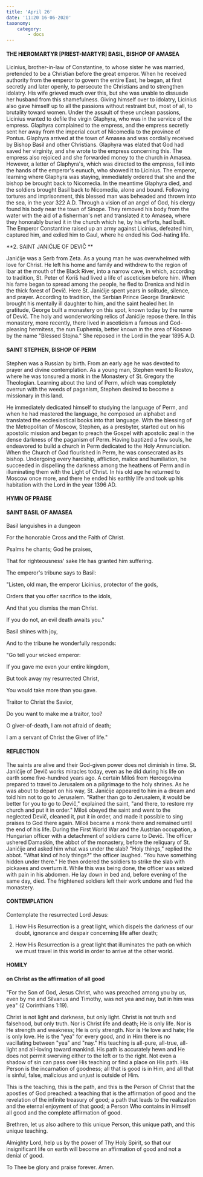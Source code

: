 ```yaml
---
title: 'April 26'
date: '11:20 16-06-2020'
taxonomy:
    category:
        - docs
---
```


#### THE HIEROMARTYR [PRIEST-MARTYR] BASIL, BISHOP OF AMASEA

Licinius, brother-in-law of Constantine, to whose sister he was married, pretended to be a Christian before the great emperor. When he received authority from the emperor to govern the entire East, he began, at first secretly and later openly, to persecute the Christians and to strengthen idolatry. His wife grieved much over this, but she was unable to dissuade her husband from this shamefulness. Giving himself over to idolatry, Licinius also gave himself up to all the passions without restraint but, most of all, to brutality toward women. Under the assault of these unclean passions, Licinius wanted to defile the virgin Glaphyra, who was in the service of the empress. Glaphyra complained to the empress, and the empress secretly sent her away from the imperial court of Nicomedia to the province of Pontus. Glaphyra arrived at the town of Amasea and was cordially received by Bishop Basil and other Christians. Glaphyra was elated that God had saved her virginity, and she wrote to the empress concerning this. The empress also rejoiced and she forwarded money to the church in Amasea. However, a letter of Glaphyra's, which was directed to the empress, fell into the hands of the emperor's eunuch, who showed it to Licinius. The emperor, learning where Glaphyra was staying, immediately ordered that she and the bishop be brought back to Nicomedia. In the meantime Glaphyra died, and the soldiers brought Basil back to Nicomedia, alone and bound. Following tortures and imprisonment, this blessed man was beheaded and thrown into the sea, in the year 322 A.D. Through a vision of an angel of God, his clergy found his body near the town of Sinope. They removed his body from the water with the aid of a fisherman's net and translated it to Amasea, where they honorably buried it in the church which he, by his efforts, had built. The Emperor Constantine raised up an army against Licinius, defeated him, captured him, and exiled him to Gaul, where he ended his God-hating life.

**2. SAINT JANIĆIJE OF DEVIČ
**

Janićije was a Serb from Zeta. As a young man he was overwhelmed with love for Christ. He left his home and family and withdrew to the region of Ibar at the mouth of the Black River, into a narrow cave, in which, according to tradition, St. Peter of Koriš had lived a life of asceticism before him. When his fame began to spread among the people, he fled to Drenica and hid in the thick forest of Devič. Here St. Janićije spent years in solitude, silence, and prayer. According to tradition, the Serbian Prince George Branković brought his mentally ill daughter to him, and the saint healed her. In gratitude, George built a monastery on this spot, known today by the name of Devič. The holy and wonderworking relics of Janićije repose there. In this monastery, more recently, there lived in asceticism a famous and God-pleasing hermitess, the nun Euphemia, better known in the area of Kosovo by the name "Blessed Stojna." She reposed in the Lord in the year 1895 A.D.

#### SAINT STEPHEN, BISHOP OF PERM

Stephen was a Russian by birth. From an early age he was devoted to prayer and divine contemplation. As a young man, Stephen went to Rostov, where he was tonsured a monk in the Monastery of St. Gregory the Theologian. Learning about the land of Perm, which was completely overrun with the weeds of paganism, Stephen desired to become a missionary in this land. 

He immediately dedicated himself to studying the language of Perm, and when he had mastered the language, he composed an alphabet and translated the ecclesiastical books into that language. With the blessing of the Metropolitan of Moscow, Stephen, as a presbyter, started out on his apostolic mission and began to preach the Gospel with apostolic zeal in the dense darkness of the paganism of Perm. Having baptized a few souls, he endeavored to build a church in Perm dedicated to the Holy Annunciation. When the Church of God flourished in Perm, he was consecrated as its bishop. Undergoing every hardship, affliction, malice and humiliation, he succeeded in dispelling the darkness among the heathens of Perm and in illuminating them with the Light of Christ. In his old age he returned to Moscow once more, and there he ended his earthly life and took up his habitation with the Lord in the year 1396 AD.



#### HYMN OF PRAISE

#### SAINT BASIL OF AMASEA

Basil languishes in a dungeon

For the honorable Cross and the Faith of Christ.

Psalms he chants; God he praises,

That for righteousness' sake He has granted him suffering.

The emperor's tribune says to Basil:

"Listen, old man, the emperor Licinius, protector of the gods,

Orders that you offer sacrifice to the idols,

And that you dismiss the man Christ.

If you do not, an evil death awaits you."

Basil shines with joy,

And to the tribune he wonderfully responds:

"Go tell your wicked emperor:

If you gave me even your entire kingdom,

But took away my resurrected Christ,

You would take more than you gave.

Traitor to Christ the Savior,

Do you want to make me a traitor, too?

O giver-of-death, I am not afraid of death;

I am a servant of Christ the Giver of life."


#### REFLECTION

The saints are alive and their God-given power does not diminish in time. St. Janićije of Devič works miracles today, even as he did during his life on earth some five-hundred years ago. A certain Miloš from Hercegovina prepared to travel to Jerusalem on a pilgrimage to the holy shrines. As he was about to depart on his way, St. Janićije appeared to him in a dream and told him not to go to Jerusalem. "Rather than go to Jerusalem, it would be better for you to go to Devič," explained the saint, "and there, to restore my church and put it in order." Miloš obeyed the saint and went to the neglected Devič, cleaned it, put it in order, and made it possible to sing praises to God there again. Miloš became a monk there and remained until the end of his life. During the First World War and the Austrian occupation, a Hungarian officer with a detachment of soldiers came to Devič. The officer ushered Damaskin, the abbot of the monastery, before the reliquary of St. Janićije and asked him what was under the slab? "Holy things," replied the abbot. "What kind of holy things?" the officer laughed. "You have something hidden under there." He then ordered the soldiers to strike the slab with pickaxes and overturn it. While this was being done, the officer was seized with pain in his abdomen. He lay down in bed and, before evening of the same day, died. The frightened soldiers left their work undone and fled the monastery.

#### CONTEMPLATION

Contemplate the resurrected Lord Jesus:

1.  How His Resurrection is a great light, which dispels the darkness of our doubt, ignorance and despair concerning life after death;

1.  How His Resurrection is a great light that illuminates the path on which we must travel in this world in order to arrive at the other world.



#### HOMILY

#### on Christ as the affirmation of all good

"For the Son of God, Jesus Christ, who was preached among you by us, even by me and Silvanus and Timothy, was not yea and nay, but in him was yea" (2 Corinthians 1:19).

Christ is not light and darkness, but only light. Christ is not truth and falsehood, but only truth. Nor is Christ life and death; He is only life. Nor is He strength and weakness; He is only strength. Nor is He love and hate; He is only love. He is the "yea" for every good, and in Him there is no vacillating between "yea" and "nay." His teaching is all-pure, all-true, all-light and all-loving toward mankind. His path is accurately hewn and He does not permit swerving either to the left or to the right. Not even a shadow of sin can pass over His teaching or find a place on His path. His Person is the incarnation of goodness; all that is good is in Him, and all that is sinful, false, malicious and unjust is outside of Him.

This is the teaching, this is the path, and this is the Person of Christ that the apostles of God preached: a teaching that is the affirmation of good and the revelation of the infinite treasury of good; a path that leads to the realization and the eternal enjoyment of that good; a Person Who contains in Himself all good and the complete affirmation of good.

Brethren, let us also adhere to this unique Person, this unique path, and this unique teaching.

Almighty Lord, help us by the power of Thy Holy Spirit, so that our insignificant life on earth will become an affirmation of good and not a denial of good.

To Thee be glory and praise forever. Amen.

 
